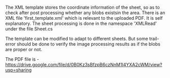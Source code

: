 The XML template stores the coordinate information of the sheet, so as to check after post processing whether any blobs existsin the area.
There is an XML file 'first_template.xml' which is relevant to the uploaded PDF. It is self explanatory.
The sheet processing is done in the namespace 'XMLRead' under the file Sheet.cs

The template can be modified to adapt to different sheets. But some trail-error should be done to verify the image processing results as if the blobs are proper or not.

The PDF file is - https://drive.google.com/file/d/0B0Kz3sBfzpB6czNnM1I4YXA2cWM/view?usp=sharing

